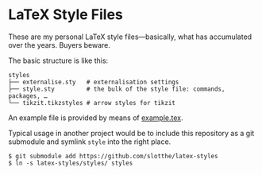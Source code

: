 # LaTeX Style Files

These are my personal LaTeX style files<!--
-->—basically, what has accumulated over the years.
Buyers beware.

The basic structure is like this:

    styles
    ├── externalise.sty   # externalisation settings
    ├── style.sty         # the bulk of the style file: commands, packages, …
    └── tikzit.tikzstyles # arrow styles for tikzit

An example file is provided by means of [example.tex](./example.tex).

Typical usage in another project would be to include this repository as a git submodule and symlink `style` into the right place.

``` console
$ git submodule add https://github.com/slotthe/latex-styles
$ ln -s latex-styles/styles/ styles
```
